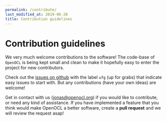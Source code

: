 ```yaml
---
permalink: /contribute/
last_modified_at: 2019-06-20
title: Contribution guidelines
---
```


# Contribution guidelines

We very much welcome contributions to the software! 
The code-base of `OpenOCL` is being kept small and clean to make it hopefully easy to enter the project for new contributors.

Check out the [issues on github](https://github.com/OpenOCL/OpenOCL/issues) with the label `ufg` (up for grabs) that 
indicate easy issues to start with. But any contributions (have your own ideas) are welcome!

Get in contact with us (jonas@openocl.org) if you would like to contribute, or need any kind of assistance.
If you have implemented a feature that you think would make OpenOCL a better software, 
create a **pull request** and we will review the request asap! 

